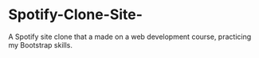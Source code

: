 # Spotify-Clone-Site-
A Spotify site clone that a made on a web development course, practicing my Bootstrap skills. 
